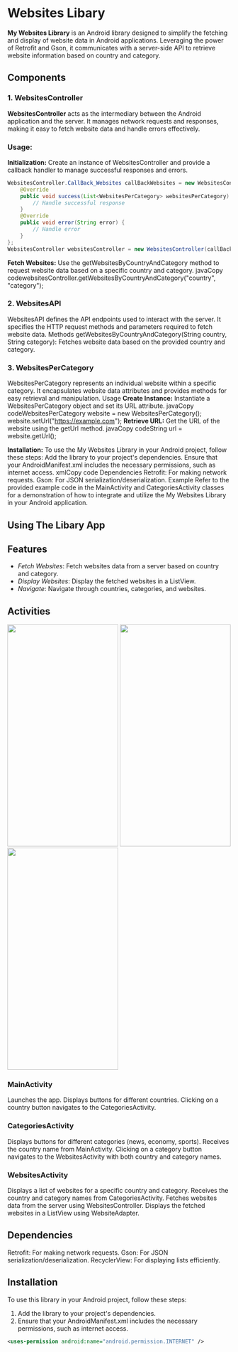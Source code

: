 # Websites Libary

**My Websites Library** is an Android library designed to simplify the fetching and display of website data in Android applications. Leveraging the power of Retrofit and Gson, it communicates with a server-side API to retrieve website information based on country and category.

## Components

### 1. WebsitesController

**WebsitesController** acts as the intermediary between the Android application and the server. It manages network requests and responses, making it easy to fetch website data and handle errors effectively.

### Usage:

**Initialization:** 
Create an instance of WebsitesController and provide a callback handler to manage successful responses and errors.

```java
WebsitesController.CallBack_Websites callBackWebsites = new WebsitesController.CallBack_Websites() {
    @Override
    public void success(List<WebsitesPerCategory> websitesPerCategory) {
        // Handle successful response
    }
    @Override
    public void error(String error) {
        // Handle error
    }
};
WebsitesController websitesController = new WebsitesController(callBackWebsites);
```
 
**Fetch Websites:** 
Use the getWebsitesByCountryAndCategory method to request website data based on a specific country and category.
javaCopy codewebsitesController.getWebsitesByCountryAndCategory("country", "category");

### 2. WebsitesAPI
WebsitesAPI defines the API endpoints used to interact with the server. It specifies the HTTP request methods and parameters required to fetch website data.
Methods
getWebsitesByCountryAndCategory(String country, String category): Fetches website data based on the provided country and category.

### 3. WebsitesPerCategory
WebsitesPerCategory represents an individual website within a specific category. It encapsulates website data attributes and provides methods for easy retrieval and manipulation.
Usage
**Create Instance:** Instantiate a WebsitesPerCategory object and set its URL attribute.
javaCopy codeWebsitesPerCategory website = new WebsitesPerCategory();
website.setUrl("https://example.com");
**Retrieve URL:** Get the URL of the website using the getUrl method.
javaCopy codeString url = website.getUrl();

**Installation:**
To use the My Websites Library in your Android project, follow these steps:
Add the library to your project's dependencies.
Ensure that your AndroidManifest.xml includes the necessary permissions, such as internet access.
xmlCopy code<uses-permission android:name="android.permission.INTERNET" />
Dependencies
Retrofit: For making network requests.
Gson: For JSON serialization/deserialization.
Example
Refer to the provided example code in the MainActivity and CategoriesActivity classes for a demonstration of how to integrate and utilize the My Websites Library in your Android application.

## Using The Libary App

## Features

- *Fetch Websites*: Fetch websites data from a server based on country and category.
- *Display Websites*: Display the fetched websites in a ListView.
- *Navigate*: Navigate through countries, categories, and websites.

## Activities

<img src="https://github.com/AdiFinkelman/WebsitesLibary/assets/126038641/4cc03379-b725-48f5-bf2e-05a12d54082e" width="250" height="500">
<img src="https://github.com/AdiFinkelman/WebsitesLibary/assets/126038641/5e26887a-b203-4714-921c-ab7672827a11" width="250" height="500">
<img src="https://github.com/AdiFinkelman/WebsitesLibary/assets/126038641/d71f7e7c-0ce2-45fe-ba04-9b68463a19d5" width="250" height="500">

### MainActivity

Launches the app.
Displays buttons for different countries.
Clicking on a country button navigates to the CategoriesActivity.

### CategoriesActivity

Displays buttons for different categories (news, economy, sports).
Receives the country name from MainActivity.
Clicking on a category button navigates to the WebsitesActivity with both country and category names.

### WebsitesActivity

Displays a list of websites for a specific country and category.
Receives the country and category names from CategoriesActivity.
Fetches websites data from the server using WebsitesController.
Displays the fetched websites in a ListView using WebsiteAdapter.

## Dependencies
Retrofit: For making network requests.
Gson: For JSON serialization/deserialization.
RecyclerView: For displaying lists efficiently.

## Installation

To use this library in your Android project, follow these steps:

1. Add the library to your project's dependencies.
2. Ensure that your AndroidManifest.xml includes the necessary permissions, such as internet access.

```xml
<uses-permission android:name="android.permission.INTERNET" />
